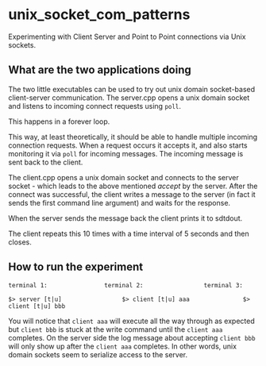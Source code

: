 # unix_socket_com_patterns

Experimenting with Client Server and Point to Point connections via Unix sockets.

## What are the two applications doing

The two little executables can be used to try out unix domain socket-based client-server communication.
The server.cpp opens a unix domain socket and listens to incoming connect requests using `poll`.

This happens in a forever loop.

This way, at least theoretically, it should be able to handle multiple incoming connection requests.
When a request occurs it accepts it, and also starts monitoring it via `poll` for incoming messages. 
The incoming message is sent back to the client.

The client.cpp opens a unix domain socket and connects to the server socket - which leads to the above 
mentioned *accept* by the server. After the connect was successful, the client writes a message to the 
server (in fact it sends the first command line argument) and waits for the response.

When the server sends the message back the client prints it to sdtdout.

The client repeats this 10 times with a time interval of 5 seconds and then closes.


## How to run the experiment

```text
terminal 1:                terminal 2:                 terminal 3:

$> server [t|u]                 $> client [t|u] aaa               $> client [t|u] bbb

```

You will notice that `client aaa` will execute all the way through as expected but `client bbb` is stuck at the 
write command until the `client aaa` completes. On the server side the log message about accepting `client bbb`
will only show up after the `client aaa` completes. In other words, unix domain sockets seem to serialize access
to the server.


